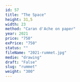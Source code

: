 ```yaml
---
id: 57
title: "The Space"
height: 31,5
width: 23
method: "Caran d'Ache on paper"
year: 2021
price: "750"
exPrice: "750"
status: ""
fileName: "2021-rummet.jpg"
medie: "drawing"
draft: "False"
slug: "rummet"
weight: "300"
---
```

